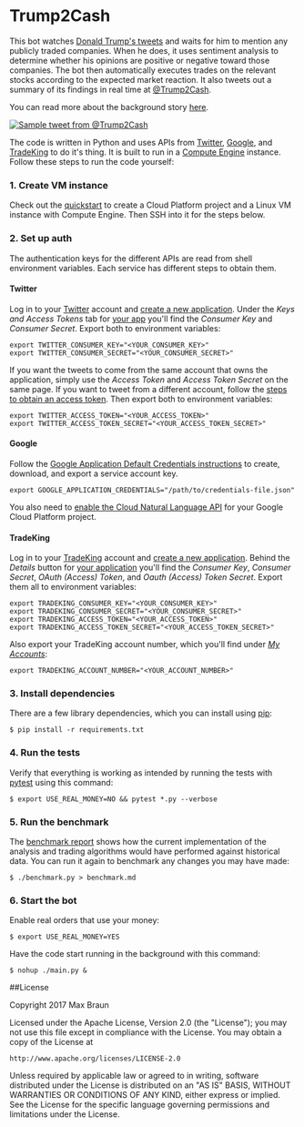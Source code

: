 # Trump2Cash

This bot watches [Donald Trump's tweets](https://twitter.com/realDonaldTrump)
and waits for him to mention any publicly traded companies. When he does, it
uses sentiment analysis to determine whether his opinions are positive or
negative toward those companies. The bot then automatically executes trades on
the relevant stocks according to the expected market reaction. It also tweets
out a summary of its findings in real time at
[@Trump2Cash](https://twitter.com/Trump2Cash).

You can read more about the background story [here](https://medium.com/@maxbraun/this-machine-turns-trump-tweets-into-planned-parenthood-donations-928da9e433d2).

[![Sample tweet from @Trump2Cash](https://lh3.googleusercontent.com/2y495BxzL8X61_mCJTrqH6SGZeP0PQjLWiL0DXRvehQMykGR-iqwxTHI5vbK0JlW1fEKOB4pZ7R96DYWM2AqmKZzEdTA5D-JyIR-c5LT1q0F8wf6fOeyQgOiNw_2SYOR0plRR9XAjdlVKLrUQZ4kD3N7qlfTw-cWCzMB2rHocU4xqPlODrjjCtItWHnJ7s6Vvo1QDA6GiS-tULwrOBnqunqdvspyVGBGDKuqQDMA27V5--cYnAgz4791osHzmhr0cWO2xaNiqYGEy9aczjgfMLT4XHaawZVk7Fxm2kzHgg9fFb2WAanYS8hRXOglpqm_XfRH4NGarTbYO0-Lk4AOKrhzLsOpXNBEDsHMV6uQam6N8Y9u6hlgEVBXCKgtZaCdE3jV-cg_8Fe0m_HIQ1u76pQKFbDJ69rdW3Ejj6_Rkj7xr6WcbFwqkxUuEDeMlmT4NIUsYtCqctD_15XcOgU6uNn-1XC7jlmcaQCo6THJ2Le5H5s-vj60_P_RqGE1jg-Gm3A_YkTnDtXIIHmpnoRigEP0iHt5QrNeErNTmvl9Tjugp3AP5AZdw8aZ5a9ilAsubpdRraG4FudyFJnGPe14WqgNL36SiRHS5YbcKuXsf-cDqiq8m5KF4M9k9KDTs1AB4EHnYD9hqc8hQkk_tId9qRO0f24-Jx1GSfqF3ILmlhc=w662-h382-no)](https://twitter.com/Trump2Cash/status/821415729329147904)

The code is written in Python and uses APIs from
[Twitter](https://dev.twitter.com/docs),
[Google](https://cloud.google.com/natural-language/), and
[TradeKing](https://developers.tradeking.com/) to do it's thing. It is built to
run in a [Compute Engine](https://cloud.google.com/compute/) instance. Follow
these steps to run the code yourself:

### 1. Create VM instance

Check out the [quickstart](https://cloud.google.com/compute/docs/quickstart-linux)
to create a Cloud Platform project and a Linux VM instance with Compute Engine.
Then SSH into it for the steps below.

### 2. Set up auth

The authentication keys for the different APIs are read from shell environment
variables. Each service has different steps to obtain them.

#### Twitter

Log in to your [Twitter](https://twitter.com/) account and
[create a new application](https://apps.twitter.com/app/new). Under the *Keys
and Access Tokens* tab for [your app](https://apps.twitter.com/) you'll find
the *Consumer Key* and *Consumer Secret*. Export both to environment variables:

```shell
export TWITTER_CONSUMER_KEY="<YOUR_CONSUMER_KEY>"
export TWITTER_CONSUMER_SECRET="<YOUR_CONSUMER_SECRET>"
```

If you want the tweets to come from the same account that owns the application,
simply use the *Access Token* and *Access Token Secret* on the same page. If
you want to tweet from a different account, follow the
[steps to obtain an access token](https://dev.twitter.com/oauth/overview). Then
export both to environment variables:

```shell
export TWITTER_ACCESS_TOKEN="<YOUR_ACCESS_TOKEN>"
export TWITTER_ACCESS_TOKEN_SECRET="<YOUR_ACCESS_TOKEN_SECRET>"
```

#### Google

Follow the [Google Application Default Credentials instructions](https://developers.google.com/identity/protocols/application-default-credentials#howtheywork)
to create, download, and export a service account key.

```shell
export GOOGLE_APPLICATION_CREDENTIALS="/path/to/credentials-file.json"
```

You also need to [enable the Cloud Natural Language API](https://cloud.google.com/natural-language/docs/getting-started#set_up_your_project)
for your Google Cloud Platform project.

#### TradeKing

Log in to your [TradeKing](https://www.tradeking.com/) account and
[create a new application](https://developers.tradeking.com/applications/CreateApplication).
Behind the *Details* button for
[your application](https://developers.tradeking.com/Applications) you'll find
the *Consumer Key*, *Consumer Secret*, *OAuth (Access) Token*, and *Oauth (Access)
Token Secret*. Export them all to environment variables:

```shell
export TRADEKING_CONSUMER_KEY="<YOUR_CONSUMER_KEY>"
export TRADEKING_CONSUMER_SECRET="<YOUR_CONSUMER_SECRET>"
export TRADEKING_ACCESS_TOKEN="<YOUR_ACCESS_TOKEN>"
export TRADEKING_ACCESS_TOKEN_SECRET="<YOUR_ACCESS_TOKEN_SECRET>"
```

Also export your TradeKing account number, which you'll find under
*[My Accounts](https://investor.tradeking.com/Modules/Dashboard/dashboard.php)*:

```shell
export TRADEKING_ACCOUNT_NUMBER="<YOUR_ACCOUNT_NUMBER>"
```

### 3. Install dependencies

There are a few library dependencies, which you can install using
[pip](https://pip.pypa.io/en/stable/quickstart/):

```shell
$ pip install -r requirements.txt
```

### 4. Run the tests

Verify that everything is working as intended by running the tests with
[pytest](http://doc.pytest.org/en/latest/getting-started.html) using this
command:

```shell
$ export USE_REAL_MONEY=NO && pytest *.py --verbose
```

### 5. Run the benchmark

The [benchmark report](benchmark.md) shows how the current implementation of the
analysis and trading algorithms would have performed against historical data.
You can run it again to benchmark any changes you may have made:

```shell
$ ./benchmark.py > benchmark.md
```

### 6. Start the bot

Enable real orders that use your money:

```shell
$ export USE_REAL_MONEY=YES
```

Have the code start running in the background with this command:

```shell
$ nohup ./main.py &
```

##License

Copyright 2017 Max Braun

Licensed under the Apache License, Version 2.0 (the "License");
you may not use this file except in compliance with the License.
You may obtain a copy of the License at

    http://www.apache.org/licenses/LICENSE-2.0

Unless required by applicable law or agreed to in writing, software
distributed under the License is distributed on an "AS IS" BASIS,
WITHOUT WARRANTIES OR CONDITIONS OF ANY KIND, either express or implied.
See the License for the specific language governing permissions and
limitations under the License.
